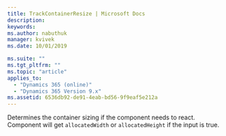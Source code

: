 ```yaml
---
title: TrackContainerResize | Microsoft Docs
description: 
keywords:
ms.author: nabuthuk
manager: kvivek
ms.date: 10/01/2019

ms.suite: ""
ms.tgt_pltfrm: ""
ms.topic: "article"
applies_to: 
  - "Dynamics 365 (online)"
  - "Dynamics 365 Version 9.x"
ms.assetid: 6536db92-de91-4eab-bd56-9f9eaf5e212a
---
```


Determines the container sizing if the component needs to react. Component will get `allocatedWidth` or `allocatedHeight` if the input is true.
